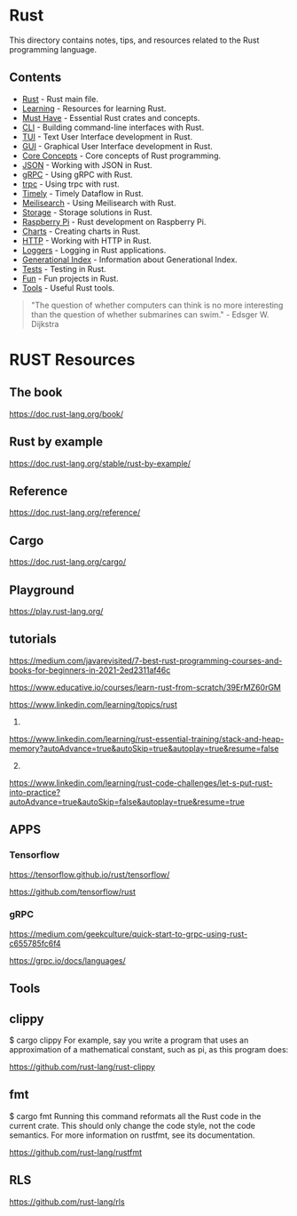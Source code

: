 # Rust

This directory contains notes, tips, and resources related to the Rust programming language.

## Contents

-   [Rust](rust.md) - Rust main file.
-   [Learning](learning.md) - Resources for learning Rust.
-   [Must Have](_must_have.md) - Essential Rust crates and concepts.
-   [CLI](cli.md) - Building command-line interfaces with Rust.
-   [TUI](tui.md) - Text User Interface development in Rust.
-   [GUI](gui.md) - Graphical User Interface development in Rust.
-   [Core Concepts](core.md) - Core concepts of Rust programming.
-   [JSON](json.md) - Working with JSON in Rust.
-   [gRPC](gRPC.md) - Using gRPC with Rust.
-   [trpc](trpc.md) - Using trpc with rust.
-   [Timely](timely.md) - Timely Dataflow in Rust.
-   [Meilisearch](meilisearch.md) - Using Meilisearch with Rust.
-   [Storage](storage.md) - Storage solutions in Rust.
-   [Raspberry Pi](raspberry_pi.md) - Rust development on Raspberry Pi.
-   [Charts](charts.md) - Creating charts in Rust.
-   [HTTP](http.md) - Working with HTTP in Rust.
-   [Loggers](loggers.md) - Logging in Rust applications.
-   [Generational Index](generational_index.md) - Information about Generational Index.
-   [Tests](tests.md) - Testing in Rust.
-   [Fun](fun.md) - Fun projects in Rust.
-   [Tools](tools.md) - Useful Rust tools.

> "The question of whether computers can think is no more interesting than the question of whether submarines can swim." - Edsger W. Dijkstra







# RUST Resources


## The book
https://doc.rust-lang.org/book/

## Rust by example
https://doc.rust-lang.org/stable/rust-by-example/

## Reference
https://doc.rust-lang.org/reference/


## Cargo
https://doc.rust-lang.org/cargo/



## Playground

https://play.rust-lang.org/




## tutorials

https://medium.com/javarevisited/7-best-rust-programming-courses-and-books-for-beginners-in-2021-2ed2311af46c



https://www.educative.io/courses/learn-rust-from-scratch/39ErMZ60rGM





https://www.linkedin.com/learning/topics/rust


1. 
https://www.linkedin.com/learning/rust-essential-training/stack-and-heap-memory?autoAdvance=true&autoSkip=true&autoplay=true&resume=false


2.
https://www.linkedin.com/learning/rust-code-challenges/let-s-put-rust-into-practice?autoAdvance=true&autoSkip=false&autoplay=true&resume=true



## APPS

### Tensorflow
https://tensorflow.github.io/rust/tensorflow/

https://github.com/tensorflow/rust



### gRPC

https://medium.com/geekculture/quick-start-to-grpc-using-rust-c655785fc6f4

https://grpc.io/docs/languages/



## Tools



## clippy

$ cargo clippy
For example, say you write a program that uses an approximation of a mathematical constant, such as pi, as this program does:

https://github.com/rust-lang/rust-clippy


## fmt

$ cargo fmt
Running this command reformats all the Rust code in the current crate. This should only change the code style, not the code semantics. For more information on rustfmt, see its documentation.

https://github.com/rust-lang/rustfmt



## RLS


https://github.com/rust-lang/rls



